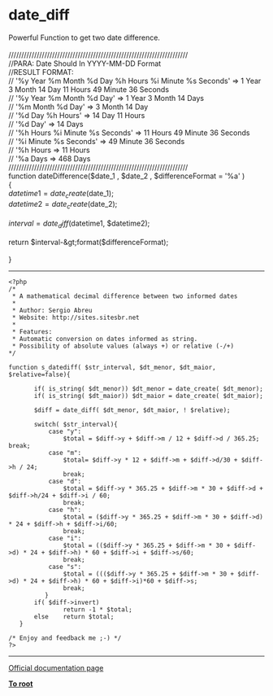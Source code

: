 # date_diff



Powerful Function to get two date difference.<br><br>//////////////////////////////////////////////////////////////////////<br>//PARA: Date Should In YYYY-MM-DD Format<br>//RESULT FORMAT:<br>// &apos;%y Year %m Month %d Day %h Hours %i Minute %s Seconds&apos;        =&gt;  1 Year 3 Month 14 Day 11 Hours 49 Minute 36 Seconds<br>// &apos;%y Year %m Month %d Day&apos;                                    =&gt;  1 Year 3 Month 14 Days<br>// &apos;%m Month %d Day&apos;                                            =&gt;  3 Month 14 Day<br>// &apos;%d Day %h Hours&apos;                                            =&gt;  14 Day 11 Hours<br>// &apos;%d Day&apos;                                                        =&gt;  14 Days<br>// &apos;%h Hours %i Minute %s Seconds&apos;                                =&gt;  11 Hours 49 Minute 36 Seconds<br>// &apos;%i Minute %s Seconds&apos;                                        =&gt;  49 Minute 36 Seconds<br>// &apos;%h Hours                                                    =&gt;  11 Hours<br>// &apos;%a Days                                                        =&gt;  468 Days<br>//////////////////////////////////////////////////////////////////////<br>function dateDifference($date_1 , $date_2 , $differenceFormat = &apos;%a&apos; )<br>{<br>    $datetime1 = date_create($date_1);<br>    $datetime2 = date_create($date_2);<br>    <br>    $interval = date_diff($datetime1, $datetime2);<br>    <br>    return $interval-&gt;format($differenceFormat);<br>    <br>}  

---



```
<?php 
/* 
 * A mathematical decimal difference between two informed dates 
 *
 * Author: Sergio Abreu
 * Website: http://sites.sitesbr.net
 *
 * Features: 
 * Automatic conversion on dates informed as string.
 * Possibility of absolute values (always +) or relative (-/+)
*/

function s_datediff( $str_interval, $dt_menor, $dt_maior, $relative=false){

       if( is_string( $dt_menor)) $dt_menor = date_create( $dt_menor);
       if( is_string( $dt_maior)) $dt_maior = date_create( $dt_maior);

       $diff = date_diff( $dt_menor, $dt_maior, ! $relative);
       
       switch( $str_interval){
           case "y": 
               $total = $diff->y + $diff->m / 12 + $diff->d / 365.25; break;
           case "m":
               $total= $diff->y * 12 + $diff->m + $diff->d/30 + $diff->h / 24;
               break;
           case "d":
               $total = $diff->y * 365.25 + $diff->m * 30 + $diff->d + $diff->h/24 + $diff->i / 60;
               break;
           case "h": 
               $total = ($diff->y * 365.25 + $diff->m * 30 + $diff->d) * 24 + $diff->h + $diff->i/60;
               break;
           case "i": 
               $total = (($diff->y * 365.25 + $diff->m * 30 + $diff->d) * 24 + $diff->h) * 60 + $diff->i + $diff->s/60;
               break;
           case "s": 
               $total = ((($diff->y * 365.25 + $diff->m * 30 + $diff->d) * 24 + $diff->h) * 60 + $diff->i)*60 + $diff->s;
               break;
          }
       if( $diff->invert)
               return -1 * $total;
       else    return $total;
   }

/* Enjoy and feedback me ;-) */
?>
```
  

---

[Official documentation page](https://www.php.net/manual/en/function.date-diff.php)

**[To root](/README.md)**